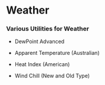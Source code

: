 # Weather

### Various Utilities for Weather

- DewPoint Advanced

- Apparent Temperature (Australian)

- Heat Index (American)

- Wind Chill (New and Old Type)

